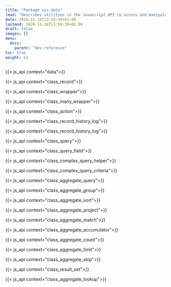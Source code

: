 ```yaml
---
title: "Package sys.data"
lead: "Describes utilities in the Javascript API to access and manipulate application data."
date: 2020-11-16T13:59:39+01:00
lastmod: 2020-11-16T13:59:39+01:00
draft: false
images: []
menu:
  docs:
    parent: "dev-reference"
toc: true
weight: 63
---
```


{{< js_api context="data">}}

{{< js_api context="class_record">}}

{{< js_api context="class_wrapper">}}

{{< js_api context="class_many_wrapper">}}

{{< js_api context="class_action">}}

{{< js_api context="class_record_history_log">}}

{{< js_api context="class_record_history_log">}}

{{< js_api context="class_query">}}

{{< js_api context="class_query_field">}}

{{< js_api context="class_complex_query_helper">}}

{{< js_api context="class_complex_query_criteria">}}

{{< js_api context="class_aggregate_query">}}

{{< js_api context="class_aggregate_group">}}

{{< js_api context="class_aggregate_sort">}}

{{< js_api context="class_aggregate_project">}}

{{< js_api context="class_aggregate_match">}}

{{< js_api context="class_aggregate_accumulator">}}

{{< js_api context="class_aggregate_count">}}

{{< js_api context="class_aggregate_limit">}}

{{< js_api context="class_aggregate_skip">}}

{{< js_api context="class_result_set">}}

{{< js_api context="class_aggregate_lookup">}}

